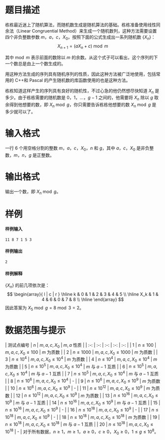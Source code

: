 
# 题目描述

栋栋最近迷上了随机算法，而随机数生成是随机算法的基础。栋栋准备使用线性同余法（Linear Congruential Method）来生成一个随机数列，这种方法需要设置四个非负整数参数 $m$，$a$，$c$，$X_0$，按照下面的公式生成出一系列随机数 $\lbrace X_n \rbrace$：
$$
X_{n+1} = (aX_n + c) \bmod m
$$

其中$\bmod m$ 表示前面的数除以 $m$ 的余数。从这个式子可以看出，这个序列的下一个数总是由上一个数生成的。

用这种方法生成的序列具有随机序列的性质，因此这种方法被广泛地使用，包括常用的 C++和 Pascal 的产生随机数的库函数使用的也是这种方法。

栋栋知道这样产生的序列具有良好的随机性，不过心急的他仍然想尽快知道 $X_n$ 是多少。由于栋栋需要的随机数是 $0$，$1$，...，$g − 1$ 之间的，他需要将 $X_n$ 除以 $g$ 取余得到他想要的数，即 $X_n \bmod g$，你只需要告诉栋栋他想要的数 $X_n \bmod g$ 是
多少就可以了。

# 输入格式

一行 $6$ 个用空格分割的整数 $m$，$a$，$c$，$X_0$，$n$ 和 $g$，其中 $a$，$c$，$X_0$ 是非负整数，$m$，$n$，$g$ 是正整数。

# 输出格式

输出一个数，即 $X_n \bmod g$。

# 样例

#### 样例输入
```plain
11 8 7 1 5 3
```

#### 样例输出
```plain
2
```

#### 样例解释
$\lbrace X_n \rbrace$ 的前几项依次是：
$$
\begin{array}{ l | c | r } \hline
  k & 0 & 1 & 2 & 3 & 4 & 5 \\ \hline
  X_k & 1 & 4 & 6 & 0 & 7 & 8 \\ \hline
\end{array}
$$
因此答案为 $X_5 \bmod g = 8 \bmod 3 = 2$。

# 数据范围与提示

| 测试点编号 | $n$ | $m,a,c,X_0$ | $m,a$ 性质 |
| :-: | :-: | :-: | :-: | :-: |
| 1 | $n \le 100$ | $m,a,c,X_0 \le 100$ | $m$ 为质数 |
| 2 | $n \le 1000$ | $m,a,c,X_0 \le 1000$ | $m$ 为质数 |
| 3 | $n \le 10^4$ | $m,a,c,X_0 \le 10^4$ | $m$ 为质数 |
| 4 | $n \le 10^4$ | $m,a,c,X_0 \le 10^4$ | $m$ 为质数 |
| 5 | $n \le 10^5$ | $m,a,c,X_0 \le 10^4$ | $m$ 与 $a-1$ 互质 |
| 6 | $n \le 10^5$ | $m,a,c,X_0 \le 10^4$ | $m$ 与 $a-1$ 互质 |
| 7 | $n \le 10^5$ | $m,a,c,X_0 \le 10^4$ | $m$ 与 $a-1$ 互质 |
| 8 | $n \le 10^6$ | $m,a,c,X_0 \le 10^4$ | - |
| 9 | $n \le 10^6$ | $m,a,c,X_0 \le 10^9$ | $m$ 为质数 |
| 10 | $n \le 10^6$ | $m,a,c,X_0 \le 10^9$ | - |
| 11 | $n \le 10^{12}$ | $m,a,c,X_0 \le 10^9$ | $m$ 为质数 |
| 12 | $n \le 10^{12}$ | $m,a,c,X_0 \le 10^9$ | $m$ 为质数 |
| 13 | $n \le 10^{16}$ | $m,a,c,X_0 \le 10^9$ | $m$ 与 $a-1$ 互质 |
| 14 | $n \le 10^{16}$ | $m,a,c,X_0 \le 10^9$ | $m$ 与 $a-1$ 互质 |
| 15 | $n \le 10^{16}$ | $m,a,c,X_0 \le 10^9$ | - |
| 16 | $n \le 10^{18}$ | $m,a,c,X_0 \le 10^9$ | - |
| 17 | $n \le 10^{18}$ | $m,a,c,X_0 \le 10^9$ | - |
| 18 | $n \le 10^{18}$ | $m,a,c,X_0 \le 10^{18}$ | $m$ 为质数 |
| 19 | $n \le 10^{18}$ | $m,a,c,X_0 \le 10^{18}$ | $m$ 与 $a-1$ 互质 |
| 20 | $n \le 10^{18}$ | $m,a,c,X_0 \le 10^{18}$ | - |
对于所有数据，$n \ge 1$，$m \ge 1$，$a \ge 0$，$c \ge 0$，$X_0 \ge 0$，$1\le g\le 10^8$。

